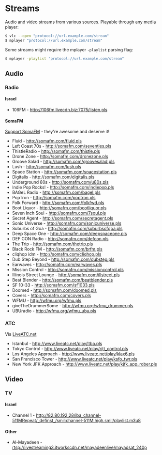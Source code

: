  # Streams

Audio and video streams from various sources. Playable through any media player:

```bash
$ vlc --open "protocol://url.example.com/stream"
$ mplayer "protocol://url.example.com/stream"
```

Some streams might require the mplayer `-playlist` parsing flag:

```bash
$ mplayer -playlist "protocol://url.example.com/stream"
```

## Audio

### Radio

#### Israel

 - 106FM - http://106fm.livecdn.biz:7075/listen.pls

#### SomaFM

[Support SomaFM](http://somafm.com/support/) - they're awesome and deserve it!

 - Fluid - http://somafm.com/fluid.pls
 - Left Coast 70s - http://somafm.com/seventies.pls
 - ThistleRadio - http://somafm.com/thistle.pls
 - Drone Zone - http://somafm.com/dronezone.pls
 - Groove Salad - http://somafm.com/groovesalad.pls
 - Lush - http://somafm.com/lush.pls
 - Space Station - http://somafm.com/spacestation.pls
 - Digitalis - http://somafm.com/digitalis.pls
 - Underground 80s - http://somafm.com/u80s.pls
 - Indie Pop Rocks! - http://somafm.com/indiepop.pls
 - BAGeL Radio - http://somafm.com/bagel.pls
 - PopTron - http://somafm.com/poptron.pls
 - Folk Forward - http://somafm.com/folkfwd.pls
 - Boot Liquor - http://somafm.com/bootliquor.pls
 - Seven Inch Soul - http://somafm.com/7soul.pls
 - Secret Agent - http://somafm.com/secretagent.pls
 - Sonic Universe - http://somafm.com/sonicuniverse.pls
 - Suburbs of Goa - http://somafm.com/suburbsofgoa.pls
 - Deep Space One - http://somafm.com/deepspaceone.pls
 - DEF CON Radio - http://somafm.com/defcon.pls
 - The Trip - http://somafm.com/thetrip.pls
 - Black Rock FM - http://somafm.com/brfm.pls
 - cliqhop idm - http://somafm.com/cliqhop.pls
 - Dub Step Beyond - http://somafm.com/dubstep.pls
 - Earwaves - http://somafm.com/earwaves.pls
 - Mission Control - http://somafm.com/missioncontrol.pls
 - Illinois Street Lounge - http://somafm.com/illstreet.pls
 - Beat Blender - http://somafm.com/beatblender.pls
 - SF 10-33 - http://somafm.com/sf1033.pls
 - Doomed - http://somafm.com/doomed.pls
 - Covers - http://somafm.com/covers.pls
 - WFMU - http://wfmu.org/wfmu.pls
 - giveTheDrummerSome - http://wfmu.org/wfmu_drummer.pls
 - UBUradio - http://wfmu.org/wfmu_ubu.pls

### ATC

Via [LiveATC.net](http://www.liveatc.net)

 - Istanbul - http://www.liveatc.net/play/ltba.pls
 - Tokyo Control - http://www.liveatc.net/play/rjtt_control.pls
 - Los Angeles Approach - http://www.liveatc.net/play/klax6.pls
 - San Francisco Tower - http://www.liveatc.net/play/ksfo_twr.pls
 - New York JFK Approach - http://www.liveatc.net/play/kjfk_app_rober.pls

## Video

### TV

#### Israel

 - Channel 1 - http://82.80.192.28/iba_channel-511MRepeat/_definst_/smil:channel-511M.high.smil/playlist.m3u8

#### Other

 - Al-Mayadeen - [rtsp://livestreaming3.itworkscdn.net/mayadeenlive/mayadsat_240p](rtsp://livestreaming3.itworkscdn.net/mayadeenlive/mayadsat_240p)
